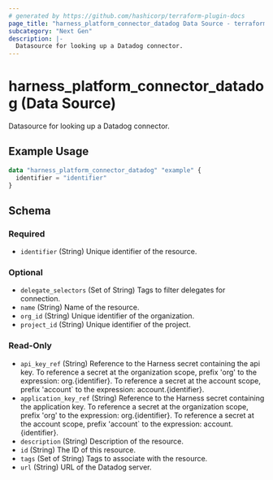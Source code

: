 ```yaml
---
# generated by https://github.com/hashicorp/terraform-plugin-docs
page_title: "harness_platform_connector_datadog Data Source - terraform-provider-harness"
subcategory: "Next Gen"
description: |-
  Datasource for looking up a Datadog connector.
---
```


# harness_platform_connector_datadog (Data Source)

Datasource for looking up a Datadog connector.

## Example Usage

```terraform
data "harness_platform_connector_datadog" "example" {
  identifier = "identifier"
}
```

<!-- schema generated by tfplugindocs -->
## Schema

### Required

- `identifier` (String) Unique identifier of the resource.

### Optional

- `delegate_selectors` (Set of String) Tags to filter delegates for connection.
- `name` (String) Name of the resource.
- `org_id` (String) Unique identifier of the organization.
- `project_id` (String) Unique identifier of the project.

### Read-Only

- `api_key_ref` (String) Reference to the Harness secret containing the api key. To reference a secret at the organization scope, prefix 'org' to the expression: org.{identifier}. To reference a secret at the account scope, prefix 'account` to the expression: account.{identifier}.
- `application_key_ref` (String) Reference to the Harness secret containing the application key. To reference a secret at the organization scope, prefix 'org' to the expression: org.{identifier}. To reference a secret at the account scope, prefix 'account` to the expression: account.{identifier}.
- `description` (String) Description of the resource.
- `id` (String) The ID of this resource.
- `tags` (Set of String) Tags to associate with the resource.
- `url` (String) URL of the Datadog server.

